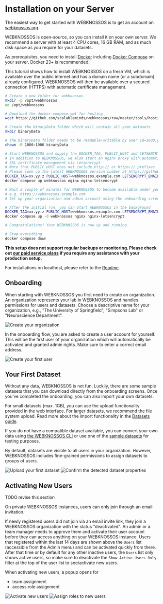 # Installation on your Server
The easiest way to get started with WEBKNOSSOS is to get an account on [webknossos.org](https://webknossos.org).

WEBKNOSSOS is open-source, so you can install it on your own server.
We recommend a server with at least 4 CPU cores, 16 GB RAM, and as much disk space as you require for your datasets.

As prerequisites, you need to install [Docker](https://docs.docker.com/desktop/install/linux-install/) including [Docker Compose](https://docs.docker.com/compose/reference/) on your server. Docker 23+ is recommended.

This tutorial shows how to install WEBKNOSSOS on a fresh VM, which is available over the public internet and has a domain name (or a subdomain) already configured.
WEBKNOSSOS will then be available over a secured connection (HTTPS) with automatic certificate management.

```bash
# Create a new folder for webknossos
mkdir -p /opt/webknossos
cd /opt/webknossos

# Download the docker-compose.yml for hosting
wget https://github.com/scalableminds/webknossos/raw/master/tools/hosting/docker-compose.yml

# Create the binaryData folder which will contain all your datasets
mkdir binaryData

# The binaryData folder needs to be readable/writable by user id=1000,gid=1000
chown -R 1000:1000 binaryData

# Start WEBKNOSSOS and supply the DOCKER_TAG, PUBLIC_HOST and LETSENCRYPT_EMAIL variables
# In addition to WEBKNOSSOS, we also start an nginx proxy with automatic 
# SSL certificate management via letsencrypt
# Note that PUBLIC_HOST does not include http:// or https:// prefixes
# Please look up the latest WEBKNOSSOS version number at https://github.com/scalableminds/webknossos/releases
DOCKER_TAG=xx.yy.z PUBLIC_HOST=webknossos.example.com LETSENCRYPT_EMAIL=admin@example.com \
docker compose up webknossos nginx nginx-letsencrypt

# Wait a couple of minutes for WEBKNOSSOS to become available under your domain
# e.g. https://webknossos.example.com
# Set up your organization and admin account using the onboarding screens (see below)

# After the initial run, you can start WEBKNOSSOS in the background
DOCKER_TAG=xx.yy.z PUBLIC_HOST=webknossos.example.com LETSENCRYPT_EMAIL=admin@example.com \
docker compose up -d webknossos nginx nginx-letsencrypt

# Congratulations! Your WEBKNOSSOS is now up and running.

# Stop everything
docker compose down
```

**This setup does not support regular backups or monitoring.
    Please check out [our paid service plans](https://webknossos.org/pricing) if you require any assistance with your production setup.**

For installations on localhost, please refer to the [Readme](https://github.com/scalableminds/webknossos#docker).

## Onboarding
When starting with WEBKNOSSOS you first need to create an organization.
An organization represents your lab in WEBKNOSSOS and handles permissions for users and datasets.
Choose a descriptive name for your organization, e.g., "The University of Springfield", "Simpsons Lab" or "Neuroscience Department".

![Create your organization](../images/onboarding_organization.jpeg)

In the onboarding flow, you are asked to create a user account for yourself.
This will be the first user of your organization which will automatically be activated and granted admin rights.
Make sure to enter a correct email address.

![Create your first user](../images/onboarding_user.jpeg)


## Your First Dataset
Without any data, WEBKNOSSOS is not fun.
Luckily, there are some sample datasets that you can download directly from the onboarding screens.
Once you've completed the onboarding, you can also import your own datasets.

For small datasets (max. 1GB), you can use the upload functionality provided in the web interface.
For larger datasets, we recommend the file system upload.
Read more about the import functionality in the [Datasets guide](../datasets/index.md).

If you do not have a compatible dataset available, you can convert your own data using [the WEBKNOSSOS CLI](https://docs.webknossos.org/cli/) or use one of the [sample datasets](../datasets/index.md#sample-datasets) for testing purposes.

By default, datasets are visible to all users in your organization.
However, WEBKNOSSOS includes fine-grained permissions to assign datasets to groups of users.

![Upload your first dataset](../images/onboarding_data1.jpeg)
![Confirm the detected dataset properties](../images/onboarding_data2.jpeg)

## Activating New Users
TODO revise this section

On private WEBKNOSSOS instances, users can only join through an email invitation.

If newly registered users did not join via an email invite link, they join a WEBKNOSSOS organization with the status "deactivated". An admin or a team manager needs to approve them and activate their user account before they can access anything on your WEBKNOSSOS instance. 
Users that registered within the last 14 days are shown above the `Users` list (accessible from the Admin menu) and can be activated quickly from there.
After that time or by default for any other inactive users, the `Users` list only shows active users, so make sure to deactivate the `Show Active Users Only` filter at the top of the user list to see/activate new users.


When activating new users, a popup opens for

  - team assignment
  - access role assignment

![Activate new users](../images/users_activate1.jpeg)
![Assign roles to new users](../images/users_activate2.jpeg)
